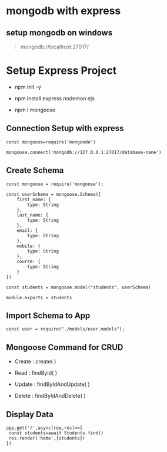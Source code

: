 # mongodb with express

## setup mongodb on windows

> mongodb://localhost:27017/

# Setup Express Project

- npm init -y

- npm install express nodemon ejs

- npm i mongoose

## Connection Setup with express
 
```
const mongoose=require('mongoode')

mongoose.connect('mongodb://127.0.0.1:27017/database-nane')

```

## Create Schema

```
const mongoose = require('mongoose');

const userSchema = mongoose.Schema({
    first_name: {
        type: String
    },
    last_name: {
        type: String
    },
    email: {
        type: String
    },
    mobile: {
        type: String
    },
    course: {
        type: String
    }
})

const students = mongoose.model("students", userSchema)

module.exports = students
```

## Import Schema to App

```
const user = require("./models/user.models");
```

## Mongoose Command for CRUD

- Create : create( )

- Read : findById( )

- Update : findByIdAndUpdate( )

- Delete : findByIdAndDelete( )

## Display Data

```
app.get('/',async(req,res)=>{
 const students=await Students.find()
 res.render('home',{students})
})

```















